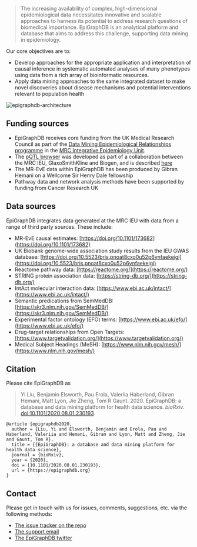 > The increasing availability of complex, high-dimensional epidemiological data necessitates innovative and scalable approaches to harness its potential to address research questions of biomedical importance. EpiGraphDB is an analytical platform and database that aims to address this challenge, supporting data mining in epidemiology.

Our core objectives are to:

* Develop approaches for the appropriate application and interpretation of causal inference in systematic automated analyses of many phenotypes using data from a rich array of bioinformatic resources.
* Apply data mining approaches to the same integrated dataset to make novel discoveries about disease mechanisms and potential interventions relevant to population health

![epigraphdb-architecture](https://docs.epigraphdb.org/img/epigraphdb-architecture.png)

## Funding sources

* EpiGraphDB receives core funding from the UK Medical Research Council as part of the [Data Mining Epidemiological Relationships programme](www.biocompute.org.uk) in the [MRC Integrative Epidemiology Unit](www.bristol.ac.uk/ieu).
* The [pQTL browser](https://www.epigraphdb.org/pqtl/) was developed as part of a collaboration between the MRC IEU, GlaxoSmithKline and Biogen, and is described [here](https://www.biorxiv.org/content/10.1101/627398v1)
* The MR-EvE data within EpiGraphDB has been produced by Gibran Hemani on a Wellcome Sir Henry Dale fellowship
* Pathway data and network analysis methods have been supported by funding from Cancer Research UK

## Data sources

EpiGraphDB integrates data generated at the MRC IEU with data from a range of third party sources. These include:

* MR-EvE causal estimates: [https://doi.org/10.1101/173682](https://doi.org/10.1101/173682)
* UK Biobank genome-wide association study results from the IEU GWAS database: [https://doi.org/10.5523/bris.pnoat8cxo0u52p6ynfaekeigi](https://doi.org/10.5523/bris.pnoat8cxo0u52p6ynfaekeigi)
* Reactome pathway data: [https://reactome.org/](https://reactome.org/)
* STRING protein association data: [https://string-db.org/](https://string-db.org/)
* IntAct molecular interaction data: [https://www.ebi.ac.uk/intact/](https://www.ebi.ac.uk/intact/)
* Semantic predications from SemMedDB: [https://skr3.nlm.nih.gov/SemMedDB/](https://skr3.nlm.nih.gov/SemMedDB/)
* Experimental factor ontology (EFO) terms: [https://www.ebi.ac.uk/efo/](https://www.ebi.ac.uk/efo/)
* Drug-target relationships from Open Targets: [https://www.targetvalidation.org/](https://www.targetvalidation.org/)
* Medical Subject Headings (MeSH): [https://www.nlm.nih.gov/mesh/](https://www.nlm.nih.gov/mesh/)

## Citation

Please cite EpiGraphDB as

> Yi Liu, Benjamin Elsworth, Pau Erola, Valeriia Haberland, Gibran Hemani, Matt Lyon, Jie Zheng, Tom R Gaunt. 2020. EpiGraphDB: a database and data mining platform for health data science. *bioRxiv*. [doi:10.1101/2020.08.01.230193](https://doi.org/10.1101/2020.08.01.230193).

```
@article {epigraphdb2020,
  author = {Liu, Yi and Elsworth, Benjamin and Erola, Pau and Haberland, Valeriia and Hemani, Gibran and Lyon, Matt and Zheng, Jie and Gaunt, Tom R},
  title = {{EpiGraphDB}: a database and data mining platform for health data science},
  journal = {bioRxiv},
  year = {2020},
  doi = {10.1101/2020.08.01.230193},
  url = {https://epigraphdb.org}
}
```

## Contact

Please get in touch with us for issues, comments, suggestions, etc. via the following methods:

- [The issue tracker on the repo](https://github.com/MRCIEU/epigraphdb/issues)
- [The support email](mailto:feedback@epigraphdb.org)
- [The EpiGraphDB twitter](https://twitter.com/epigraphdb)
